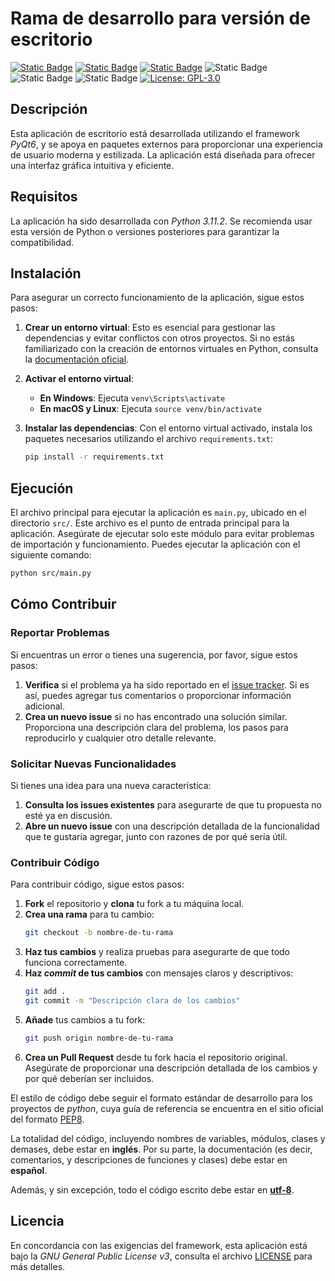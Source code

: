 # Rama de desarrollo para versión de escritorio

[![Static Badge](https://img.shields.io/badge/Py-Qt6-brightgreen?labelColor=blue&logo=python&logoColor=white)](https://pypi.org/project/PyQt6/)
[![Static Badge](https://img.shields.io/badge/Qt-Documentation-gray?labelColor=brightgreen)](https://doc.qt.io/qtforpython-6/)
[![Static Badge](https://img.shields.io/badge/PEP8-blue?logo=python&logoColor=white)](https://pep8.org/)
![Static Badge](https://img.shields.io/badge/Windows-cyan)
![Static Badge](https://img.shields.io/badge/Linux-gray?logo=linux)
![Static Badge](https://img.shields.io/badge/MacOS-blue?logo=apple)
[![License: GPL-3.0](https://img.shields.io/badge/License-GPL--3.0-lightgrey.svg)](https://www.gnu.org/licenses/gpl-3.0.en.html#license-text)

## Descripción

Esta aplicación de escritorio está desarrollada utilizando el framework *PyQt6*, y se apoya en paquetes externos para proporcionar una experiencia de usuario moderna y estilizada. La aplicación está diseñada para ofrecer una interfaz gráfica intuitiva y eficiente.

## Requisitos

La aplicación ha sido desarrollada con *Python 3.11.2*. Se recomienda usar esta versión de Python o versiones posteriores para garantizar la compatibilidad.

## Instalación

Para asegurar un correcto funcionamiento de la aplicación, sigue estos pasos:

1. **Crear un entorno virtual**: Esto es esencial para gestionar las dependencias y evitar conflictos con otros proyectos. Si no estás familiarizado con la creación de entornos virtuales en Python, consulta la [documentación oficial](https://docs.python.org/3/library/venv.html).

2. **Activar el entorno virtual**:
   - **En Windows**: Ejecuta `venv\Scripts\activate`
   - **En macOS y Linux**: Ejecuta `source venv/bin/activate`

3. **Instalar las dependencias**: Con el entorno virtual activado, instala los paquetes necesarios utilizando el archivo `requirements.txt`:
   ```bash
   pip install -r requirements.txt
   ```

## Ejecución

El archivo principal para ejecutar la aplicación es `main.py`, ubicado en el directorio `src/`. Este archivo es el punto de entrada principal para la aplicación. Asegúrate de ejecutar solo este módulo para evitar problemas de importación y funcionamiento. Puedes ejecutar la aplicación con el siguiente comando:

```bash
python src/main.py
```

## Cómo Contribuir

### Reportar Problemas

Si encuentras un error o tienes una sugerencia, por favor, sigue estos pasos:

1. **Verifica** si el problema ya ha sido reportado en el [issue tracker](https://github.com/3rdPix/PUCalendarApp/issues). Si es así, puedes agregar tus comentarios o proporcionar información adicional.
2. **Crea un nuevo issue** si no has encontrado una solución similar. Proporciona una descripción clara del problema, los pasos para reproducirlo y cualquier otro detalle relevante.

### Solicitar Nuevas Funcionalidades

Si tienes una idea para una nueva característica:

1. **Consulta los issues existentes** para asegurarte de que tu propuesta no esté ya en discusión.
2. **Abre un nuevo issue** con una descripción detallada de la funcionalidad que te gustaría agregar, junto con razones de por qué sería útil.

### Contribuir Código

Para contribuir código, sigue estos pasos:

1. **Fork** el repositorio y **clona** tu fork a tu máquina local.
2. **Crea una rama** para tu cambio:
   ```bash
   git checkout -b nombre-de-tu-rama
   ```
3. **Haz tus cambios** y realiza pruebas para asegurarte de que todo funciona correctamente.
4. **Haz *commit* de tus cambios** con mensajes claros y descriptivos:
   ```bash
   git add .
   git commit -m "Descripción clara de los cambios"
   ```
5. **Añade** tus cambios a tu fork:
   ```bash
   git push origin nombre-de-tu-rama
   ```
6. **Crea un Pull Request** desde tu fork hacia el repositorio original. Asegúrate de proporcionar una descripción detallada de los cambios y por qué deberían ser incluidos.

El estilo de código debe seguir el formato estándar de desarrollo para los proyectos de *python*, cuya guía de referencia se encuentra en el sitio oficial del formato [PEP8](https://pep8.org/).

La totalidad del código, incluyendo nombres de variables, módulos, clases y demases, debe estar en **inglés**. Por su parte, la documentación (es decir, comentarios, y descripciones de funciones y clases) debe estar en **español**.

Además, y sin excepción, todo el código escrito debe estar en [**utf-8**](https://en.wikipedia.org/wiki/UTF-8).

## Licencia

En concordancia con las exigencias del framework, esta aplicación está bajo la *GNU General Public License v3*, consulta el archivo [LICENSE](LICENSE) para más detalles.